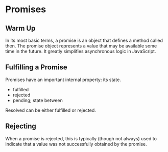 # Promises

## Warm Up
In its most basic terms, a promise is an object that defines a method called then. The promise object represents a value that may be available some time in the future. It greatly simplifies asynchronous logic in JavaScript.

## Fulfilling a Promise
Promises have an important internal property: its state.
* fulfilled
* rejected
* pending; state between

Resolved can be either fulfilled or rejected.

## Rejecting
When a promise is rejected, this is typically (though not always) used to indicate that a value was not successfully obtained by the promise.